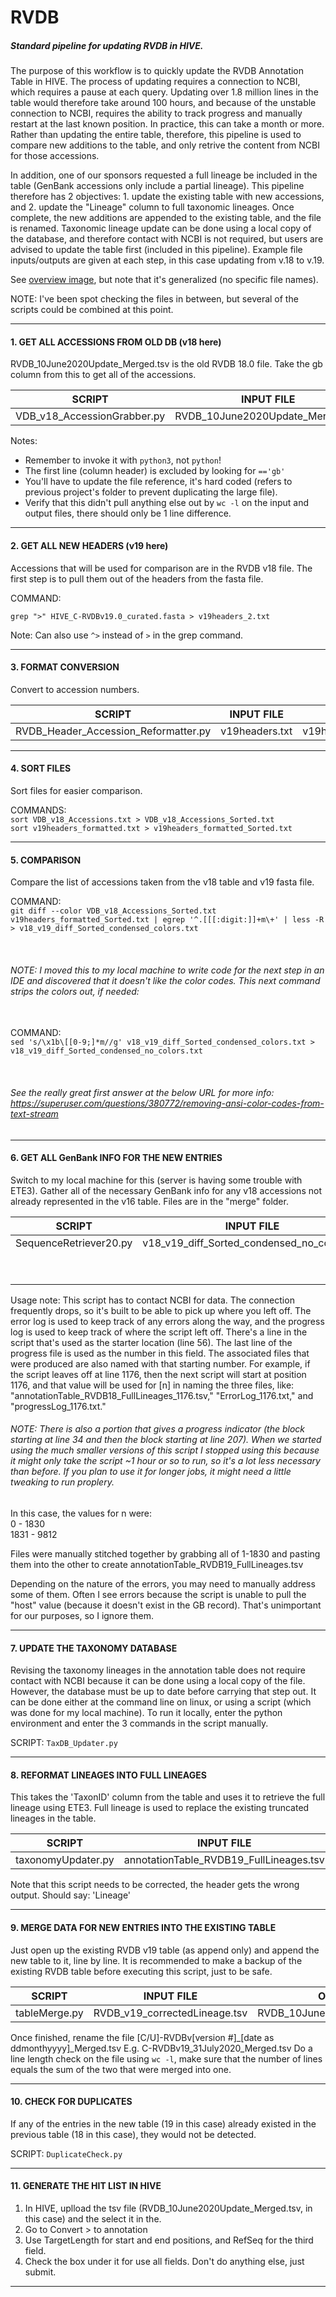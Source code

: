 # RVDB
##### Standard pipeline for updating RVDB in HIVE.

The purpose of this workflow is to quickly update the RVDB Annotation Table in HIVE. The process of updating requires a connection to NCBI, which requires a pause at each query. Updating over 1.8 million lines in the table would therefore take around 100 hours, and because of the unstable connection to NCBI, requires the ability to track progress and manually restart at the last known position. In practice, this can take a month or more. Rather than updating the entire table, therefore, this pipeline is used to compare new additions to the table, and only retrive the content from NCBI for those accessions.

In addition, one of our sponsors requested a full lineage be included in the table (GenBank accessions only include a partial lineage). This pipeline therefore has 2 objectives: 1. update the existing table with new accessions, and 2. update the "Lineage" column to full taxonomic lineages. Once complete, the new additions are appended to the existing table, and the file is renamed. Taxonomic lineage update can be done using a local copy of the database, and therefore contact with NCBI is not required, but users are advised to update the table first (included in this pipeline). Example file inputs/outputs are given at each step, in this case updating from v.18 to v.19.

See [overview image](https://github.com/GW-HIVE/RVDB/blob/master/RVDB_Annotation_Workflow.png), but note that it's generalized (no specific file names).

NOTE: I've been spot checking the files in between, but several of the scripts could be combined at this point.


---


#### 1. GET ALL ACCESSIONS FROM OLD DB (v18 here)
RVDB_10June2020Update_Merged.tsv is the old RVDB 18.0 file. Take the gb column from this to get all of the accessions.

SCRIPT | 	INPUT FILE | OUTPUT FILE
-------|-------------|--------------
VDB_v18_AccessionGrabber.py | RVDB_10June2020Update_Merged.tsv | VDB_v18_Accessions.txt

Notes:
- Remember to invoke it with `python3`, not `python`!
- The first line (column header) is excluded by looking for `=='gb'`
- You'll have to update the file reference, it's hard coded (refers to previous project's folder to prevent duplicating the large file).
- Verify that this didn't pull anything else out by `wc -l` on the input and output files, there should only be 1 line difference.

---

#### 2. GET ALL NEW HEADERS (v19 here)
Accessions that will be used for comparison are in the RVDB v18 file. The first step is to pull them out of the headers from the fasta file.

COMMAND:

  `grep ">" HIVE_C-RVDBv19.0_curated.fasta > v19headers_2.txt`

Note: Can also use `^>` instead of `>` in the grep command.

---

#### 3. FORMAT CONVERSION
Convert to accession numbers.

SCRIPT | INPUT FILE | OUTPUT FILE
-------|------------|------------
RVDB_Header_Accession_Reformatter.py | v19headers.txt | v19headers_formatted.txt

---

#### 4. SORT FILES
Sort files for easier comparison.


COMMANDS:
<br>`sort VDB_v18_Accessions.txt > VDB_v18_Accessions_Sorted.txt`
<br>`sort v19headers_formatted.txt > v19headers_formatted_Sorted.txt`

---

#### 5. COMPARISON
Compare the list of accessions taken from the v18 table and v19 fasta file.

COMMAND:
<br>`git diff --color VDB_v18_Accessions_Sorted.txt v19headers_formatted_Sorted.txt | egrep '^.[[[:digit:]]+m\+' | less -R > v18_v19_diff_Sorted_condensed_colors.txt`

<br><h6><i>NOTE: I moved this to my local machine to write code for the next step in an IDE and discovered that it doesn't like the color codes. This next command strips the colors out, if needed:</i></h6>

<br>COMMAND:
<br>`sed 's/\x1b\[[0-9;]*m//g' v18_v19_diff_Sorted_condensed_colors.txt > v18_v19_diff_Sorted_condensed_no_colors.txt`

<br><h6><i>See the really great first answer at the below URL for more info: https://superuser.com/questions/380772/removing-ansi-color-codes-from-text-stream</i></h6>

---

#### 6. GET ALL GenBank INFO FOR THE NEW ENTRIES
Switch to my local machine for this (server is having some trouble with ETE3).
Gather all of the necessary GenBank info for any v18 accessions not already represented in the v16 table. Files are in the "merge" folder.


SCRIPT | INPUT FILE | OUTPUT FILES
-------|------------|-------------
SequenceRetriever20.py | v18_v19_diff_Sorted_condensed_no_colors.txt | annotationTable_RVDB19_FullLineages_[n].tsv
|      |            | ErrorLog_[n].txt
|      |            | progressLog_[n].txt


Usage note: This script has to contact NCBI for data. The connection frequently drops, so it's built to be able to pick up where you left off. The error log is used to keep track of any errors along the way, and the progress log is used to keep track of where the script left off. There's a line in the script that's used as the starter location (line 56). The last line of the progress file is used as the number in this field. The associated files that were produced are also named with that starting number. For example, if the script leaves off at line 1176, then the next script will start at position 1176, and that value will be used for [n] in naming the three files, like:
<br>"annotationTable_RVDB18_FullLineages_1176.tsv," "ErrorLog_1176.txt," and "progressLog_1176.txt."

<h6><i>NOTE: There is also a portion that gives a progress indicator (the block starting at line 34 and then the block starting at line 207). When we started using the much smaller versions of this script I stopped using this because it might only take the script ~1 hour or so to run, so it's a lot less necessary than before. If you plan to use it for longer jobs, it might need a little tweaking to run proplery.</i></h6>

In this case, the values for n were:
<br>		0 - 1830
<br>		1831 - 9812

Files were manually stitched together by grabbing all of 1-1830 and pasting them into the other to create annotationTable_RVDB19_FullLineages.tsv

Depending on the nature of the errors, you may need to manually address some of them. Often I see errors because the script is unable to pull the "host" value (because it doesn't exist in the GB record). That's unimportant for our purposes, so I ignore them.

---

#### 7. UPDATE THE TAXONOMY DATABASE
Revising the taxonomy lineages in the annotation table does not require contact with NCBI because it can be done using a local copy of the file. However, the database must be up to date before carrying that step out. It can be done either at the command line on linux, or using a script (which was done for my local machine). To run it locally, enter the python environment and enter the 3 commands in the script manually.

SCRIPT:
`TaxDB_Updater.py`

---

#### 8. REFORMAT LINEAGES INTO FULL LINEAGES
This takes the 'TaxonID' column from the table and uses it to retrieve the full lineage using ETE3.
Full lineage is used to replace the existing truncated lineages in the table.

SCRIPT | INPUT FILE | OUTPUT FILE
-------|------------|------------
taxonomyUpdater.py | annotationTable_RVDB19_FullLineages.tsv | correctedLineage_VDB_v19.tsv

Note that this script needs to be corrected, the header gets the wrong output. Should say:
'Lineage'

---

#### 9. MERGE DATA FOR NEW ENTRIES INTO THE EXISTING TABLE
Just open up the existing RVDB v19 table (as append only) and append the new table to it, line by line.
It is recommended to make a backup of the existing RVDB table before executing this script, just to be safe.

SCRIPT | INPUT FILE | OUTPUT FILE
-------|------------|------------
tableMerge.py | RVDB_v19_correctedLineage.tsv | RVDB_10June2020Update_Merged.tsv

Once finished, rename the file [C/U]-RVDBv[version #]_[date as ddmonthyyyy]_Merged.tsv
E.g. C-RVDBv19_31July2020_Merged.tsv
Do a line length check on the file using `wc -l`, make sure that the number of lines equals the sum of the two that were merged into one.

---

#### 10. CHECK FOR DUPLICATES
If any of the entries in the new table (19 in this case) already existed in the previous table (18 in this case), they would not be detected.

SCRIPT:
`DuplicateCheck.py`

---

#### 11. GENERATE THE HIT LIST IN HIVE
1. In HIVE, uplload the tsv file (RVDB_10June2020Update_Merged.tsv, in this case) and the select it in the.
2. Go to Convert > to annotation
3. Use TargetLength for start and end positions, and RefSeq for the third field.
4. Check the box under it for use all fields. Don't do anything else, just submit.

---

